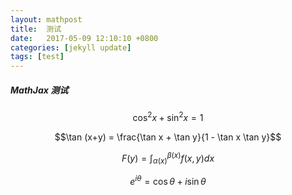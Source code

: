 ```yaml
---
layout: mathpost
title:  测试
date:   2017-05-09 12:10:10 +0800
categories: [jekyll update]
tags: [test]
---
```


##### MathJax 测试

$$ \cos^2 x + \sin^2 x = 1 $$   

$$\tan (x+y) = \frac{\tan x + \tan y}{1 - \tan x \tan y}$$

$$F(y)=\int_{\alpha(x)}^{\beta(x)}f(x,y)dx $$

$$e^{i\theta}=\cos\theta+i\sin\theta$$
